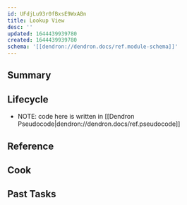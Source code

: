 ```yaml
---
id: UFdjLu93r0fBxsE9WxABn
title: Lookup View
desc: ''
updated: 1644439939780
created: 1644439939780
schema: '[[dendron://dendron.docs/ref.module-schema]]'
---
```


## Summary

## Lifecycle

- NOTE: code here is written in [[Dendron Pseudocode|dendron://dendron.docs/ref.pseudocode]]

## Reference

## Cook

## Past Tasks
